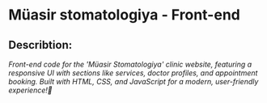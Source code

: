 # Müasir stomatologiya - Front-end

## Describtion:

_Front-end code for the 'Müasir Stomatologiya' clinic website, featuring a responsive UI with sections like services, doctor profiles, and appointment booking. Built with HTML, CSS, and JavaScript for a modern, user-friendly experience!🚀_


